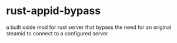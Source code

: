 # rust-appid-bypass
a built oxide mod for rust server that bypass the need for an original steamid to connect to a configured server
